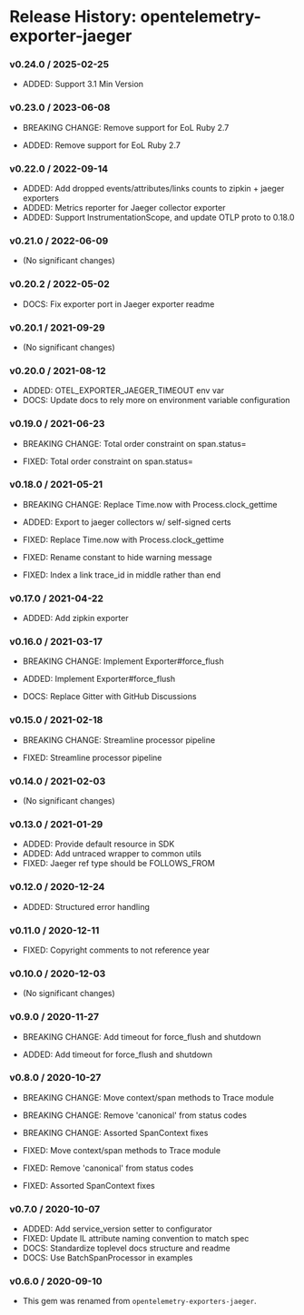 # Release History: opentelemetry-exporter-jaeger

### v0.24.0 / 2025-02-25

- ADDED: Support 3.1 Min Version

### v0.23.0 / 2023-06-08

- BREAKING CHANGE: Remove support for EoL Ruby 2.7

- ADDED: Remove support for EoL Ruby 2.7

### v0.22.0 / 2022-09-14

- ADDED: Add dropped events/attributes/links counts to zipkin + jaeger exporters
- ADDED: Metrics reporter for Jaeger collector exporter
- ADDED: Support InstrumentationScope, and update OTLP proto to 0.18.0

### v0.21.0 / 2022-06-09

- (No significant changes)

### v0.20.2 / 2022-05-02

- DOCS: Fix exporter port in Jaeger exporter readme

### v0.20.1 / 2021-09-29

- (No significant changes)

### v0.20.0 / 2021-08-12

- ADDED: OTEL_EXPORTER_JAEGER_TIMEOUT env var
- DOCS: Update docs to rely more on environment variable configuration

### v0.19.0 / 2021-06-23

- BREAKING CHANGE: Total order constraint on span.status=

- FIXED: Total order constraint on span.status=

### v0.18.0 / 2021-05-21

- BREAKING CHANGE: Replace Time.now with Process.clock_gettime

- ADDED: Export to jaeger collectors w/ self-signed certs
- FIXED: Replace Time.now with Process.clock_gettime
- FIXED: Rename constant to hide warning message
- FIXED: Index a link trace_id in middle rather than end

### v0.17.0 / 2021-04-22

- ADDED: Add zipkin exporter

### v0.16.0 / 2021-03-17

- BREAKING CHANGE: Implement Exporter#force_flush

- ADDED: Implement Exporter#force_flush
- DOCS: Replace Gitter with GitHub Discussions

### v0.15.0 / 2021-02-18

- BREAKING CHANGE: Streamline processor pipeline

- FIXED: Streamline processor pipeline

### v0.14.0 / 2021-02-03

- (No significant changes)

### v0.13.0 / 2021-01-29

- ADDED: Provide default resource in SDK
- ADDED: Add untraced wrapper to common utils
- FIXED: Jaeger ref type should be FOLLOWS_FROM

### v0.12.0 / 2020-12-24

- ADDED: Structured error handling

### v0.11.0 / 2020-12-11

- FIXED: Copyright comments to not reference year

### v0.10.0 / 2020-12-03

- (No significant changes)

### v0.9.0 / 2020-11-27

- BREAKING CHANGE: Add timeout for force_flush and shutdown

- ADDED: Add timeout for force_flush and shutdown

### v0.8.0 / 2020-10-27

- BREAKING CHANGE: Move context/span methods to Trace module
- BREAKING CHANGE: Remove 'canonical' from status codes
- BREAKING CHANGE: Assorted SpanContext fixes

- FIXED: Move context/span methods to Trace module
- FIXED: Remove 'canonical' from status codes
- FIXED: Assorted SpanContext fixes

### v0.7.0 / 2020-10-07

- ADDED: Add service_version setter to configurator
- FIXED: Update IL attribute naming convention to match spec
- DOCS: Standardize toplevel docs structure and readme
- DOCS: Use BatchSpanProcessor in examples

### v0.6.0 / 2020-09-10

- This gem was renamed from `opentelemetry-exporters-jaeger`.
